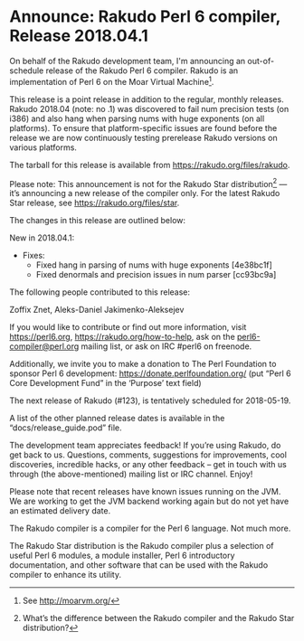 # Announce: Rakudo Perl 6 compiler, Release 2018.04.1

On behalf of the Rakudo development team, I'm announcing an
out-of-schedule release of the Rakudo Perl 6 compiler.
Rakudo is an implementation of Perl 6 on the Moar Virtual Machine[^1].

This release is a point release in addition to the regular, monthly
releases. Rakudo 2018.04 (note: no .1) was discovered to fail num
precision tests (on i386) and also hang when parsing nums with huge
exponents (on all platforms). To ensure that platform-specific issues
are found before the release we are now continuously testing
prerelease Rakudo versions on various platforms.

The tarball for this release is available from <https://rakudo.org/files/rakudo>.

Please note: This announcement is not for the Rakudo Star
distribution[^2] — it’s announcing a new release of the compiler
only. For the latest Rakudo Star release, see
<https://rakudo.org/files/star>.

The changes in this release are outlined below:

New in 2018.04.1:
  + Fixes:
    + Fixed hang in parsing of nums with huge exponents [4e38bc1f]
    + Fixed denormals and precision issues in num parser [cc93bc9a]

The following people contributed to this release:

Zoffix Znet, Aleks-Daniel Jakimenko-Aleksejev

If you would like to contribute or find out more information, visit
<https://perl6.org>, <https://rakudo.org/how-to-help>, ask on the
<perl6-compiler@perl.org> mailing list, or ask on IRC #perl6 on freenode.

Additionally, we invite you to make a donation to The Perl Foundation
to sponsor Perl 6 development: <https://donate.perlfoundation.org/>
(put “Perl 6 Core Development Fund” in the ‘Purpose’ text field)

The next release of Rakudo (#123), is tentatively scheduled for 2018-05-19.

A list of the other planned release dates is available in the
“docs/release_guide.pod” file.

The development team appreciates feedback! If you’re using Rakudo, do
get back to us. Questions, comments, suggestions for improvements, cool
discoveries, incredible hacks, or any other feedback – get in touch with
us through (the above-mentioned) mailing list or IRC channel. Enjoy!

Please note that recent releases have known issues running on the JVM.
We are working to get the JVM backend working again but do not yet have
an estimated delivery date.

[^1]: See <http://moarvm.org/>

[^2]: What’s the difference between the Rakudo compiler and the Rakudo
Star distribution?

The Rakudo compiler is a compiler for the Perl 6 language.
Not much more.

The Rakudo Star distribution is the Rakudo compiler plus a selection
of useful Perl 6 modules, a module installer, Perl 6 introductory
documentation, and other software that can be used with the Rakudo
compiler to enhance its utility.
